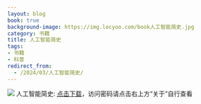 ```yaml
---
layout: blog
book: true
background-image: https://img.locyoo.com/book人工智能简史.jpg
category: 书籍
title: 人工智能简史
tags:
- 书籍
- 科普
redirect_from:
  - /2024/03/人工智能简史/
---
```

![](https://img.locyoo.com/book人工智能简史.jpg)
人工智能简史: <a name = "ref1" href="https://url18.ctfile.com/f/50983618-1380724933-f19b42?p=3619">点击下载</a>，访问密码请点击右上方“关于”自行查看